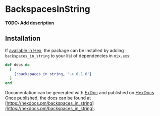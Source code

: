 # BackspacesInString

**TODO: Add description**

## Installation

If [available in Hex](https://hex.pm/docs/publish), the package can be installed
by adding `backspaces_in_string` to your list of dependencies in `mix.exs`:

```elixir
def deps do
  [
    {:backspaces_in_string, "~> 0.1.0"}
  ]
end
```

Documentation can be generated with [ExDoc](https://github.com/elixir-lang/ex_doc)
and published on [HexDocs](https://hexdocs.pm). Once published, the docs can
be found at [https://hexdocs.pm/backspaces_in_string](https://hexdocs.pm/backspaces_in_string).

